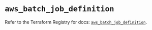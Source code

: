 # `aws_batch_job_definition`

Refer to the Terraform Registry for docs: [`aws_batch_job_definition`](https://registry.terraform.io/providers/hashicorp/aws/5.72.1/docs/resources/batch_job_definition).
